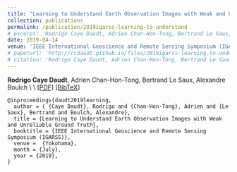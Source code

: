 ```yaml
---
title: "Learning to Understand Earth Observation Images with Weak and Unreliable Ground Truth"
collection: publications
permalink: /publication/2019igarss-learning-to-understand
# excerpt: 'Rodrigo Caye Daudt, Adrien Chan-Hon-Tong, Bertrand Le Saux, Alexandre Boulch.'
date: 2019-04-14
venue: 'IEEE International Geoscience and Remote Sensing Symposium (IGARSS)'
# paperurl: 'http://rcdaudt.github.io/files/2019igarss-learning-to-understand.pdf'
# citation: 'Rodrigo Caye Daudt, Adrien Chan-Hon-Tong, Bertrand Le Saux, Alexandre Boulch'
---
```


**Rodrigo Caye Daudt**, Adrien Chan-Hon-Tong, Bertrand Le Saux, Alexandre Boulch
\\
\\
[[PDF]](http://rcdaudt.github.io/files/2019igarss-learning-to-understand.pdf) [[BibTeX]](http://rcdaudt.github.io/files/daudt2019learning.bib)



```
@inproceedings{daudt2019learning,
  author = { {Caye Daudt}, Rodrigo and {Chan-Hon-Tong}, Adrien and {Le Saux}, Bertrand and Boulch, Alexandre},
  title = {Learning to Understand Earth Observation Images with Weak and Unreliable Ground Truth},
  booktitle = {IEEE International Geoscience and Remote Sensing Symposium (IGARSS)},
  venue =  {Yokohama},
  month = {July},
  year = {2019},
}
```
